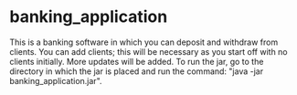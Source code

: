 # banking_application
This is a banking software in which you can deposit and withdraw from clients. You can add clients; this will be necessary as you 
start off with no clients initially. More updates will be added. To run the jar, go to the directory in which the jar is placed and 
run the command: "java -jar banking_application.jar". 
